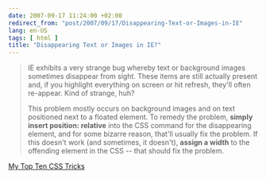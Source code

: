 ```yaml
---
date: 2007-09-17 11:24:00 +02:00
redirect_from: "post/2007/09/17/Disappearing-Text-or-Images-in-IE"
lang: en-US
tags: [ html ]
title: "Disappearing Text or Images in IE?"
---
```


> IE exhibits a very strange bug whereby text or background images sometimes
> disappear from sight. These items are still actually present and, if you
> highlight everything on screen or hit refresh, they'll often re-appear. Kind of
> strange, huh?
>
> This problem mostly occurs on background images and on text positioned next
> to a floated element. To remedy the problem, **simply insert position:
> relative** into the CSS command for the disappearing element, and for
> some bizarre reason, that'll usually fix the problem. If this doesn't work (and
> sometimes, it doesn't), **assign a width** to the offending
> element in the CSS -- that should fix the problem.

[My Top Ten CSS
Tricks](http://www.sitepoint.com/article/top-ten-css-tricks)
